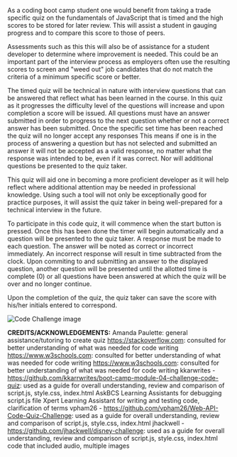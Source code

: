 As a coding boot camp student one would benefit from taking a trade specific quiz on the fundamentals of JavaScript that is timed and the high scores to be stored for later review.  This will assist a student in gauging progress and to compare this score to those of peers.

Assessments such as this this will also be of assistance for a student developer to determine where improvement is needed.  This could be an important part of the interview process as employers often use the resulting scores to screen and "weed out" job candidates that do not match the criteria of a minimum specific score or better. 

The timed quiz will be technical in nature with interview questions that can be answered that reflect what has been learned in the course. In this quiz as it progresses the difficulty level of the questions will increase and upon completion a score will be issued. All questions must have an answer submitted in order to progress to the next question whether or not a correct answer has been submitted. Once the specific set time has been reached the quiz will no longer accept any responses  This means if one is in the process of answering a question but has not selected and submitted an answer it will not be accepted as a valid response, no matter what the response was intended to be, even if it was correct. Nor will additional questions be presented to the quiz taker.

This quiz will aid one in becoming a more proficient developer as it will help reflect where additional attention may be needed in professional knowledge.  Using such a tool will not only be exceptionally good for practice purposes, it will assist the quiz taker in being well-prepared for a technical interview in the future.

To participate in this code quiz, it will commence when the start button is pressed.  Once this has been done the timer will begin automatically and a question will be presented to the quiz taker.  A response must be made to each question.  The answer will be noted as correct or incorrect immediately. An incorrect response will result in time subtracted from the clock. Upon commiting to and submitting an answer to the displayed question, another question will be presented until the allotted time is complete (0) or all questions have been answered at which the quiz will be over and no longer continue.  

Upon the completion of the quiz, the quiz taker can save the score with his/her initials entered to correspond.

![Code Challenge image](https://github.com/Hibble32985/Key-West-Pompano/assets/148695159/12546a71-4387-4eeb-85e6-4d9b7806fb76)

**CREDITS/ACKNOWLEDGEMENTS:**
Amanda Paulette: general assistance/tutoring to create quiz
https://stackoverflow.com: consulted for better understanding of what was needed for code writing
https://www.w3schools.com: consulted for better understanding of what was needed for code writing
https://www.w3schools.com: consulted for better understanding of what was needed for code writing
kkarwrites - https://github.com/kkarrwrites/boot-camp-module-04-challenge-code-quiz: used as a guide for overall understanding, review and comparison of script.js, style.css, index.html
AskBCS Learning Assistants for debugging script.js file
Xpert Learning Assistant for writing and testing code, clarification of terms
vpham26 - https://github.com/vpham26/Web-API-Code-Quiz-Challenge: used as a guide for overall understanding, review and comparison of script.js, style.css, index.html
jhackwell - https://github.com/jhackwell/disney-challenge: used as a guide for overall understanding, review and comparison of script.js, style.css, index.html code that included audio, multiple images
